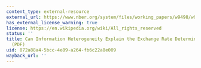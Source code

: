 ```yaml
---
content_type: external-resource
external_url: https://www.nber.org/system/files/working_papers/w9498/w9498.pdf
has_external_license_warning: true
license: https://en.wikipedia.org/wiki/All_rights_reserved
status: ''
title: Can Information Heterogeneity Explain the Exchange Rate Determination Puzzle?"
  (PDF)
uid: 872a88a4-5bcc-4e89-a264-fb6c22a8e009
wayback_url: ''
---
```


